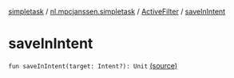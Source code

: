 [simpletask](../../index.md) / [nl.mpcjanssen.simpletask](../index.md) / [ActiveFilter](index.md) / [saveInIntent](.)

# saveInIntent

`fun saveInIntent(target: Intent?): Unit` [(source)](https://github.com/mpcjanssen/simpletask-android/blob/master/src/main/java/nl/mpcjanssen/simpletask/ActiveFilter.kt#L195)